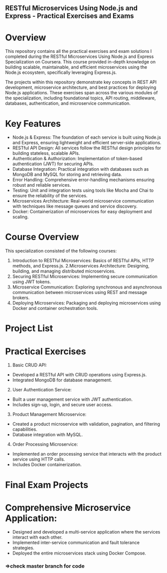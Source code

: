 ## RESTful Microservices Using Node.js and Express - Practical Exercises and Exams
# Overview
This repository contains all the practical exercises and exam solutions I completed during the RESTful Microservices Using Node.js and Express Specialization on Coursera. This course provided in-depth knowledge on building scalable, maintainable, and efficient microservices using the Node.js ecosystem, specifically leveraging Express.js.

The projects within this repository demonstrate key concepts in REST API development, microservice architecture, and best practices for deploying Node.js applications. These exercises span across the various modules of the specialization, including foundational topics, API routing, middleware, databases, authentication, and microservice communication.

# Key Features
- Node.js & Express: The foundation of each service is built using Node.js and Express, ensuring lightweight and efficient server-side applications.
- RESTful API Design: All services follow the RESTful design principles for building stateless, scalable APIs.
- Authentication & Authorization: Implementation of token-based authentication (JWT) for securing APIs.
- Database Integration: Practical integration with databases such as MongoDB and MySQL for storing and retrieving data.
- Error Handling: Comprehensive error-handling mechanisms ensuring robust and reliable services.
- Testing: Unit and integration tests using tools like Mocha and Chai to ensure the reliability of the services.
- Microservices Architecture: Real-world microservice communication with techniques like message queues and service discovery.
- Docker: Containerization of microservices for easy deployment and scaling.
# Course Overview
This specialization consisted of the following courses:

1. Introduction to RESTful Microservices: Basics of RESTful APIs, HTTP methods, and Express.js.
2.Microservices Architecture: Designing, building, and managing distributed microservices.
3. Securing RESTful Microservices: Implementing secure communication using JWT tokens.
4. Microservice Communication: Exploring synchronous and asynchronous communication between microservices using REST and message brokers.
5. Deploying Microservices: Packaging and deploying microservices using Docker and container orchestration tools.
# Project List
# Practical Exercises
1. Basic CRUD API:

- Developed a RESTful API with CRUD operations using Express.js.
- Integrated MongoDB for database management.
2. User Authentication Service:

- Built a user management service with JWT authentication.
- Includes sign-up, login, and secure user access.
3. Product Management Microservice:

- Created a product microservice with validation, pagination, and filtering capabilities.
- Database integration with MySQL.
4. Order Processing Microservice:

- Implemented an order processing service that interacts with the product service using HTTP calls.
- Includes Docker containerization.
# Final Exam Projects
# Comprehensive Microservice Application:
- Designed and developed a multi-service application where the services interact with each other.
- Implemented inter-service communication and fault tolerance strategies.
- Deployed the entire microservices stack using Docker Compose.


###  =>check master branch for code
